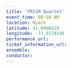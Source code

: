 ```yaml
---
title: 'PRISM Quartet'
event_time: 08:58 AM
location: Nyack
latitude: 41.0906519
longitude: -73.9179146
performance_url: 
ticket_information_url: 
ensemble: 
conductor: 
---
```

